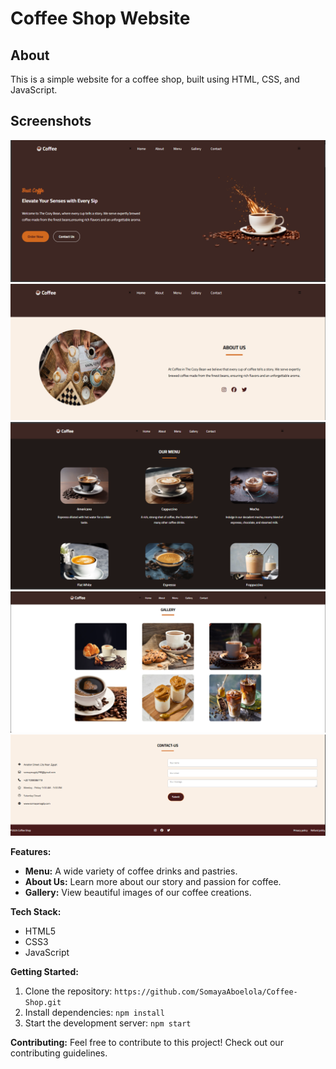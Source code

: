 # Coffee Shop Website

## About
This is a simple website for a coffee shop, built using HTML, CSS, and JavaScript.

## Screenshots
![Homepage](images/Home.png)
![Aboutpage](images/About.png)
![Menupage](images/Menu.png)
![Gallerypage](images/Gallery.png)
![ContactPage](images/Contact.png)


**Features:**
* **Menu:** A wide variety of coffee drinks and pastries.
* **About Us:** Learn more about our story and passion for coffee.
* **Gallery:** View beautiful images of our coffee creations.

**Tech Stack:**
* HTML5
* CSS3
* JavaScript

**Getting Started:**
1. Clone the repository: `https://github.com/SomayaAboelola/Coffee-Shop.git`
2. Install dependencies: `npm install`
3. Start the development server: `npm start`

**Contributing:**
Feel free to contribute to this project! Check out our contributing guidelines.